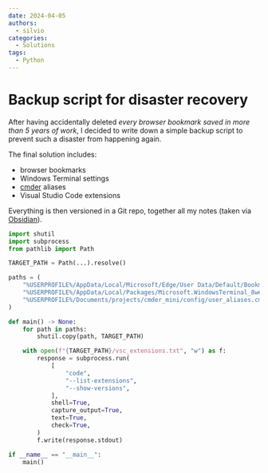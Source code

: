 ```yaml
---
date: 2024-04-05
authors:
  - silvio
categories:
  - Solutions
tags:
  - Python
---
```


# Backup script for disaster recovery

After having accidentally deleted _every browser bookmark saved in more than 5 years of work_, I decided to write down a simple backup script to prevent such a disaster from happening again.

<!-- more -->

The final solution includes:

- browser bookmarks
- Windows Terminal settings
- [cmder](https://cmder.app/) aliases
- Visual Studio Code extensions

Everything is then versioned in a Git repo, together all my notes (taken via [Obsidian](https://obsidian.md/)).

```python
import shutil
import subprocess
from pathlib import Path

TARGET_PATH = Path(...).resolve()

paths = (
    "%USERPROFILE%/AppData/Local/Microsoft/Edge/User Data/Default/Bookmarks",
    "%USERPROFILE%/AppData/Local/Packages/Microsoft.WindowsTerminal_8wekyb3d8bbwe/LocalState/settings.json"
    "%USERPROFILE%/Documents/projects/cmder_mini/config/user_aliases.cmd",
)

def main() -> None:
    for path in paths:
        shutil.copy(path, TARGET_PATH)

    with open(f"{TARGET_PATH}/vsc_extensions.txt", "w") as f:
        response = subprocess.run(
            [
                "code",
                "--list-extensions",
                "--show-versions",
            ],
            shell=True,
            capture_output=True,
            text=True,
            check=True,
        )
        f.write(response.stdout)

if __name__ == "__main__":
    main()
```
